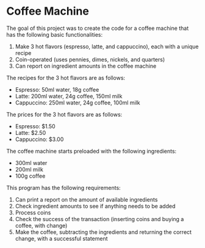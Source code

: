 # Coffee Machine

The goal of this project was to create the code for a coffee machine that has the following basic functionalities:

1. Make 3 hot flavors (espresso, latte, and cappuccino), each with a unique recipe
2. Coin-operated (uses pennies, dimes, nickels, and quarters)
3. Can report on ingredient amounts in the coffee machine

The recipes for the 3 hot flavors are as follows:
- Espresso: 50ml water, 18g coffee
- Latte: 200ml water, 24g coffee, 150ml milk
- Cappuccino: 250ml water, 24g coffee, 100ml milk

The prices for the 3 hot flavors are as follows:
- Espresso: $1.50
- Latte: $2.50
- Cappuccino: $3.00

The coffee machine starts preloaded with the following ingredients:
- 300ml water
- 200ml milk
- 100g coffee

This program has the following requirements:
1. Can print a report on the amount of available ingredients
2. Check ingredient amounts to see if anything needs to be added
3. Process coins
4. Check the success of the transaction (inserting coins and buying a coffee, with change)
5. Make the coffee, subtracting the ingredients and returning the correct change, with a successful statement
